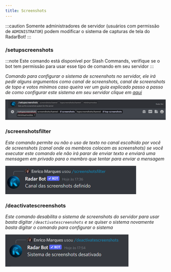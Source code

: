 ```yaml
---
title: Screenshots
---
```

:::caution
Somente administradores de servidor (usuários com permissão de `ADMINISTRATOR`) podem modificar o sistema de capturas de tela do RadarBot!
:::

### /setupscreenshots
:::note
Este comando está disponível por Slash Commands, verifique se o bot tem permissão para usar esse tipo de comando em seu servidor
:::


*Comando para configurar o sistema de screenshots no servidor, ele irá pedir alguns argumentos como canal de screenshots, canal de screenshots de topo e votos mínimos caso queira ver um guia explicado passo a passo de como configurar este sistema em seu servidor clique em [ aqui](../../guides/setup-screenshots/)*


![Command](../../../../../../assets/docs/portuguese/screenshots/setupscreenshots.png)


### /screenshotsfilter

*Este comando permite ou não o uso de texto no canal escolhido por você de screenshots (canal onde os membros colocam as screenshots) se você executar este comando ele não irá parar de enviar texto e enviará uma mensagem em privado para o membro que tentar para enviar a mensagem*

![Filter](../../../../../../assets/docs/portuguese/screenshots/filter.png)

### /deactivatescreenshots

*Este comando desabilita o sistema de screenshots do servidor para usar basta digitar ``/deactivatescreenshots`` e se quiser o sistema novamente basta digitar o comando para configurar o sistema*

![Desactive Screenshots](../../../../../../assets/docs/portuguese/screenshots/desactive.png)
